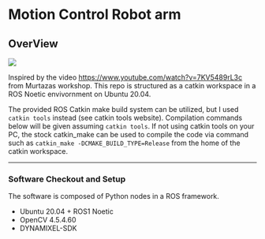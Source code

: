 # Motion Control Robot arm

## OverView
![](https://github.com/KimJiHong190/Robot-arm/blob/master/hand1.gif)

Inspired by the video https://www.youtube.com/watch?v=7KV5489rL3c from Murtazas workshop. 
This repo is structured as a catkin workspace in a ROS Noetic envivornment on Ubuntu 20.04. 

The provided ROS Catkin make build system can be utilized, but I used ```catkin tools``` instead (see catkin tools website). Compilation commands below will be given assuming ```catkin tools```. If not using catkin tools on your PC, the stock catkin_make can be used to compile the code via command such as ```catkin_make -DCMAKE_BUILD_TYPE=Release``` from the home of the catkin workspace.

-----------
### Software Checkout and Setup
The software is composed of Python nodes in a ROS framework.
* Ubuntu 20.04 + ROS1 Noetic
* OpenCV 4.5.4.60
* DYNAMIXEL-SDK
